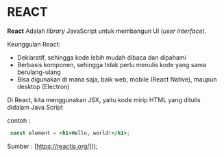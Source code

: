 # **REACT**

**React** Adalah *library* JavaScript untuk membangun UI  (*user interface*).

Keunggulan React:
- Deklaratif, sehingga kode lebih mudah dibaca dan dipahami
- Berbasis komponen, sehingga tidak perlu menulis kode yang sama berulang-ulang
- Bisa digunakan di mana saja, baik web, mobile (React Native), maupun desktop (Electron)

Di React, kita menggunakan JSX, yaitu kode mirip HTML yang ditulis didalam Java Script

contoh :
```jsx
 const element = <h1>Hello, world!</h1>;

```
 Sumber : [https://reactjs.org/]();